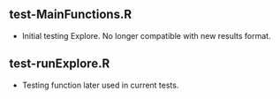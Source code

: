 ## test-MainFunctions.R

* Initial testing Explore. No longer compatible with new results format. 

## test-runExplore.R

* Testing function later used in current tests. 